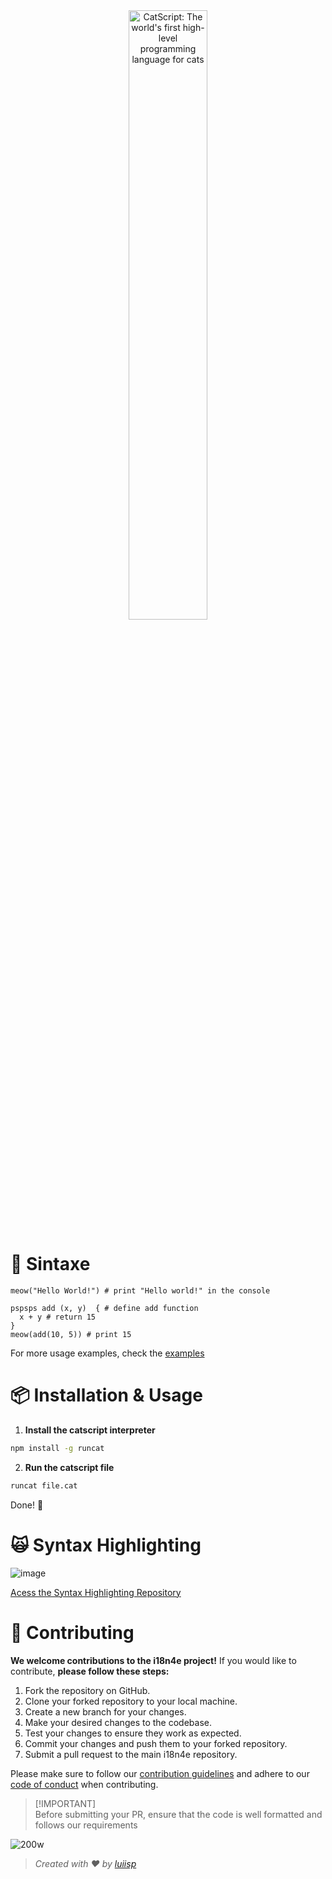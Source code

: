<div align="center">
  <picture>
    <source media="(prefers-color-scheme: dark)" srcset="https://github.com/luiisp/catscript/assets/115284250/7cdbfba5-6e0d-4481-8ccc-dc14f4f80519">
    <source media="(prefers-color-scheme: light)" srcset="https://github.com/luiisp/catscript/assets/115284250/7cdbfba5-6e0d-4481-8ccc-dc14f4f80519">
    <img alt="CatScript: The world's first high-level programming language for cats"
         src="https://github.com/luiisp/catscript/assets/115284250/7cdbfba5-6e0d-4481-8ccc-dc14f4f80519"
         width="50%">
  </picture>
</div>

# 🍷 Sintaxe
```cat
meow("Hello World!") # print "Hello world!" in the console
```
```cat
pspsps add (x, y)  { # define add function
  x + y # return 15
}
meow(add(10, 5)) # print 15
```
For more usage examples, check the [examples](https://github.com/luiisp/catscript/tree/main/examples) 

# 📦 Installation & Usage
1. **Install the catscript interpreter**
```bash
npm install -g runcat
```
2. **Run the catscript file**
```bash
runcat file.cat
```
Done! 🎉

# 🙀 Syntax Highlighting
![image](https://github.com/luiisp/catscript/assets/115284250/741f84eb-1a8f-4c03-bb48-2e945a332521)

[Acess the Syntax Highlighting Repository](https://github.com/luiisp/catscript-syntax-highlighting)

# 💪 Contributing

**We welcome contributions to the i18n4e project!** If you would like to contribute, **please follow these steps:**

1. Fork the repository on GitHub.
2. Clone your forked repository to your local machine.
3. Create a new branch for your changes.
4. Make your desired changes to the codebase.
5. Test your changes to ensure they work as expected.
6. Commit your changes and push them to your forked repository.
7. Submit a pull request to the main i18n4e repository.
   

Please make sure to follow our [contribution guidelines](CONTRIBUTING.md) and adhere to our [code of conduct](CODE_OF_CONDUCT.md) when contributing.
> [!IMPORTANT]\
> Before submitting your PR, ensure that the code is well formatted and follows our requirements


![200w](https://github.com/luiisp/catscript/assets/115284250/8fbf6061-9f54-453b-aaab-de370d116849)
> *Created with ❤️ by [luiisp](https://github.com/luiisp)*
